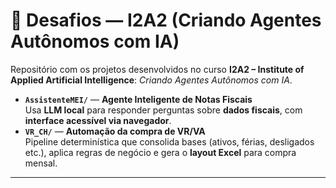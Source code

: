 # 🚀 Desafios — I2A2 (Criando Agentes Autônomos com IA)

Repositório com os projetos desenvolvidos no curso **I2A2 – Institute of Applied Artificial Intelligence**: _Criando Agentes Autônomos com IA_.

- **`AssistenteMEI/`** — **Agente Inteligente de Notas Fiscais**  
  Usa **LLM local** para responder perguntas sobre **dados fiscais**, com **interface acessível via navegador**.
- **`VR_CH/`** — **Automação da compra de VR/VA**  
  Pipeline determinística que consolida bases (ativos, férias, desligados etc.), aplica regras de negócio e gera o **layout Excel** para compra mensal.

---

